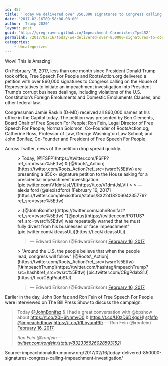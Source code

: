```yaml
---
id: 452
title: 'Today we delivered over 850,000 signatures to Congress calling for an impeachment investigation'
date: '2017-02-16T09:58:00-08:00'
author: 'Trump 2020'
layout: post
guid: 'http://greg-raven.github.io/Impeachment-Chronicles/?p=452'
permalink: /2017/02/16/today-we-delivered-over-850000-signatures-to-congress-calling-for-an-impeachment-investigation/
categories:
    - Uncategorized
---
```


Wow! This is Amazing!

On February 16, 2017, less than one month since President Donald Trump took office, Free Speech For People and RootsAction.org delivered a petition with over 860,000 signatures to Congress calling on the House of Representatives to initiate an impeachment investigation into President Trump’s corrupt business dealings, including violations of the U.S. Constitution’s Foreign Emoluments and Domestic Emoluments Clauses, and other federal law.

Congressman Jamie Raskin (D-MD) received all 860,000 names at his office in the Capitol today. The petition was presented by Ben Clements, Board Chair of Free Speech For People; Ron Fein, Legal Director of Free Speech For People; Norman Solomon, Co-Founder of RootsAction.og; Catherine Ross, Professor of Law, George Washington Law School; and John Bonifaz, Co-Founder and President of Free Speech For People.

Across Twitter, news of the petition drop spread quickly.

<figure class="wp-block-embed is-type-rich is-provider-twitter wp-block-embed-twitter"><div class="wp-block-embed__wrapper">> Today, [@FSFP](https://twitter.com/FSFP?ref_src=twsrc%5Etfw) &amp; [@Roots\_Action](https://twitter.com/Roots_Action?ref_src=twsrc%5Etfw) are presenting a 850k+ signature petition to the House asking for a presidential impeachment investigation. [pic.twitter.com/V1dmtJsLVI](https://t.co/V1dmtJsLVI)
> 
> — alexis ford (@alexisdford) [February 16, 2017](https://twitter.com/alexisdford/status/832241820604235776?ref_src=twsrc%5Etfw)

<script async="" charset="utf-8" src="https://platform.twitter.com/widgets.js"></script></div></figure><figure class="wp-block-embed is-type-rich is-provider-twitter wp-block-embed-twitter"><div class="wp-block-embed__wrapper">> .[@JohnBonifaz](https://twitter.com/JohnBonifaz?ref_src=twsrc%5Etfw) "[@potus](https://twitter.com/POTUS?ref_src=twsrc%5Etfw) was repeatedly warned that he must fully divest from his businesses or face impeachment" [pic.twitter.com/JkfcassULi](https://t.co/JkfcassULi)
> 
> — Edward Erikson (@EdwardErikson) [February 16, 2017](https://twitter.com/EdwardErikson/status/832241652307783680?ref_src=twsrc%5Etfw)

<script async="" charset="utf-8" src="https://platform.twitter.com/widgets.js"></script></div></figure><figure class="wp-block-embed is-type-rich is-provider-twitter wp-block-embed-twitter"><div class="wp-block-embed__wrapper">> "Around the U.S. the people believe that when the people lead, congress will follow" [@Roots\_Action](https://twitter.com/Roots_Action?ref_src=twsrc%5Etfw) [\#ImpeachTrump](https://twitter.com/hashtag/ImpeachTrump?src=hash&ref_src=twsrc%5Etfw) [pic.twitter.com/CBgPdabS1J](https://t.co/CBgPdabS1J)
> 
> — Edward Erikson (@EdwardErikson) [February 16, 2017](https://twitter.com/EdwardErikson/status/832243162122944512?ref_src=twsrc%5Etfw)

<script async="" charset="utf-8" src="https://platform.twitter.com/widgets.js"></script></div></figure>Earlier in the day, John Bonifaz and Ron Fein of Free Speech For People were interviewed on The Bill Press Show to discuss the campaign.

> Today [@JohnBonifaz](https://twitter.com/JohnBonifaz?ref_src=twsrc%5Etfw) &amp; I had a great conversation with @bpshow about <https://t.co/X0H6NnmvO0> &amp; <https://t.co/U0zD6DKgdH>! [@fsfp](https://twitter.com/FSFP?ref_src=twsrc%5Etfw) [@impeachdtnow](https://twitter.com/impeachdtnow?ref_src=twsrc%5Etfw) <https://t.co/b1LbyumRRr> — Ron Fein (@ronfein) [February 16, 2017](https://twitter.com/ronfein/status/832335626028593152?ref_src=twsrc%5Etfw)
> 
> <cite>Ron Fein (@ronfein — [twitter.com/ronfein/status/832335626028593152](https://twitter.com/ronfein/status/832335626028593152))</cite>

Source: impeachdonaldtrumpnow.org/2017/02/16/today-delivered-850000-signatures-congress-calling-impeachment-investigation/